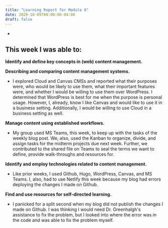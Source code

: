 ```yaml
---
title: "Learning Report for Module 8"
date: 2020-10-09T00:00:00-04:00
draft: false
---
```


-
This week I was able to:
-

**Identify and define key concepts in (web) content management.**

**Describing and comparing content management systems.** 
+ I explored Cloud and Canvas CMSs and reported what their purposes were, who would be likely to use them, what their important features were, and whether I would be willing to use them over WordPress. I determined that WordPress is best for me when the purpose is personal usage. However, I, already, know I like Canvas and would like to use it in a business setting. Additionally, I would be willing to use Cloud in a business setting as well.

**Manage content using established workflows.** 
+ My group used MS Teams, this week, to keep up with the tasks of the weekly blog post. We, also, used the Kanban to organize, divide, and assign tasks for the midterm projects due next week. Further, we contributed to the shared file on Teams to seal the terms we want to define, provide walk-throughs and resources for.

**Identify and employ technologies related to content management.** 
+ Like prior weeks, I used Github, Hugo, WordPress, Canvas, and MS Teams. I, also, had to use Netlify this week because my blog had errors deploying the changes I made on Github.

**Find and use resources for self-directed learning.** 
+ I panicked for a split second when my blog did not publish the changes I made on Github. I was thinking I would need Dr. Greenhalgh's assistance to fix the problem, but I looked into where the error was in the code and was able to fix the problem myself.

